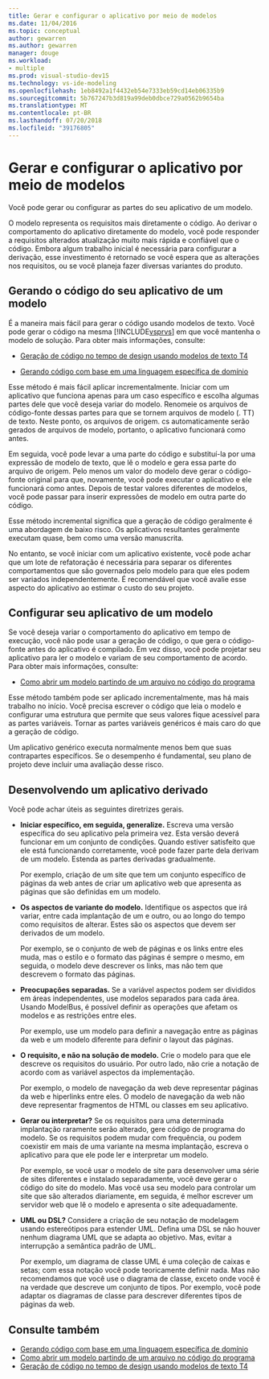 ```yaml
---
title: Gerar e configurar o aplicativo por meio de modelos
ms.date: 11/04/2016
ms.topic: conceptual
author: gewarren
ms.author: gewarren
manager: douge
ms.workload:
- multiple
ms.prod: visual-studio-dev15
ms.technology: vs-ide-modeling
ms.openlocfilehash: 1eb8492a1f4432eb54e7333eb59cd14eb06335b9
ms.sourcegitcommit: 5b767247b3d819a99deb0dbce729a0562b9654ba
ms.translationtype: MT
ms.contentlocale: pt-BR
ms.lasthandoff: 07/20/2018
ms.locfileid: "39176805"
---
```

# <a name="generate-and-configure-your-app-from-models"></a>Gerar e configurar o aplicativo por meio de modelos
Você pode gerar ou configurar as partes do seu aplicativo de um modelo.

 O modelo representa os requisitos mais diretamente o código. Ao derivar o comportamento do aplicativo diretamente do modelo, você pode responder a requisitos alterados atualização muito mais rápida e confiável que o código. Embora algum trabalho inicial é necessária para configurar a derivação, esse investimento é retornado se você espera que as alterações nos requisitos, ou se você planeja fazer diversas variantes do produto.

## <a name="generating-the-code-of-your-application-from-a-model"></a>Gerando o código do seu aplicativo de um modelo
 É a maneira mais fácil para gerar o código usando modelos de texto. Você pode gerar o código na mesma [!INCLUDE[vsprvs](../code-quality/includes/vsprvs_md.md)] em que você mantenha o modelo de solução. Para obter mais informações, consulte:

-   [Geração de código no tempo de design usando modelos de texto T4](../modeling/design-time-code-generation-by-using-t4-text-templates.md)

-   [Gerando código com base em uma linguagem específica de domínio](../modeling/generating-code-from-a-domain-specific-language.md)

 Esse método é mais fácil aplicar incrementalmente. Iniciar com um aplicativo que funciona apenas para um caso específico e escolha algumas partes dele que você deseja variar do modelo. Renomeie os arquivos de código-fonte dessas partes para que se tornem arquivos de modelo (. TT) de texto. Neste ponto, os arquivos de origem. cs automaticamente serão gerados de arquivos de modelo, portanto, o aplicativo funcionará como antes.

 Em seguida, você pode levar a uma parte do código e substituí-la por uma expressão de modelo de texto, que lê o modelo e gera essa parte do arquivo de origem. Pelo menos um valor do modelo deve gerar o código-fonte original para que, novamente, você pode executar o aplicativo e ele funcionará como antes. Depois de testar valores diferentes de modelos, você pode passar para inserir expressões de modelo em outra parte do código.

 Esse método incremental significa que a geração de código geralmente é uma abordagem de baixo risco. Os aplicativos resultantes geralmente executam quase, bem como uma versão manuscrita.

 No entanto, se você iniciar com um aplicativo existente, você pode achar que um lote de refatoração é necessária para separar os diferentes comportamentos que são governados pelo modelo para que eles podem ser variados independentemente. É recomendável que você avalie esse aspecto do aplicativo ao estimar o custo do seu projeto.

## <a name="configuring-your-application-from-a-model"></a>Configurar seu aplicativo de um modelo
 Se você deseja variar o comportamento do aplicativo em tempo de execução, você não pode usar a geração de código, o que gera o código-fonte antes do aplicativo é compilado. Em vez disso, você pode projetar seu aplicativo para ler o modelo e variam de seu comportamento de acordo. Para obter mais informações, consulte:

-   [Como abrir um modelo partindo de um arquivo no código do programa](../modeling/how-to-open-a-model-from-file-in-program-code.md)

 Esse método também pode ser aplicado incrementalmente, mas há mais trabalho no início. Você precisa escrever o código que leia o modelo e configurar uma estrutura que permite que seus valores fique acessível para as partes variáveis. Tornar as partes variáveis genéricos é mais caro do que a geração de código.

 Um aplicativo genérico executa normalmente menos bem que suas contrapartes específicos. Se o desempenho é fundamental, seu plano de projeto deve incluir uma avaliação desse risco.

## <a name="developing-a-derived-application"></a>Desenvolvendo um aplicativo derivado
 Você pode achar úteis as seguintes diretrizes gerais.

-   **Iniciar específico, em seguida, generalize.** Escreva uma versão específica do seu aplicativo pela primeira vez. Esta versão deverá funcionar em um conjunto de condições. Quando estiver satisfeito que ele está funcionando corretamente, você pode fazer parte dela derivam de um modelo. Estenda as partes derivadas gradualmente.

     Por exemplo, criação de um site que tem um conjunto específico de páginas da web antes de criar um aplicativo web que apresenta as páginas que são definidas em um modelo.

-   **Os aspectos de variante do modelo.** Identifique os aspectos que irá variar, entre cada implantação de um e outro, ou ao longo do tempo como requisitos de alterar. Estes são os aspectos que devem ser derivados de um modelo.

     Por exemplo, se o conjunto de web de páginas e os links entre eles muda, mas o estilo e o formato das páginas é sempre o mesmo, em seguida, o modelo deve descrever os links, mas não tem que descrevem o formato das páginas.

-   **Preocupações separadas.** Se a variável aspectos podem ser divididos em áreas independentes, use modelos separados para cada área. Usando ModelBus, é possível definir as operações que afetam os modelos e as restrições entre eles.

     Por exemplo, use um modelo para definir a navegação entre as páginas da web e um modelo diferente para definir o layout das páginas.

-   **O requisito, e não na solução de modelo.** Crie o modelo para que ele descreve os requisitos do usuário. Por outro lado, não crie a notação de acordo com as variável aspectos da implementação.

     Por exemplo, o modelo de navegação da web deve representar páginas da web e hiperlinks entre eles. O modelo de navegação da web não deve representar fragmentos de HTML ou classes em seu aplicativo.

-   **Gerar ou interpretar?** Se os requisitos para uma determinada implantação raramente serão alterado, gere código de programa do modelo. Se os requisitos podem mudar com frequência, ou podem coexistir em mais de uma variante na mesma implantação, escreva o aplicativo para que ele pode ler e interpretar um modelo.

     Por exemplo, se você usar o modelo de site para desenvolver uma série de sites diferentes e instalado separadamente, você deve gerar o código do site do modelo. Mas você usa seu modelo para controlar um site que são alterados diariamente, em seguida, é melhor escrever um servidor web que lê o modelo e apresenta o site adequadamente.

-   **UML ou DSL?** Considere a criação de seu notação de modelagem usando estereótipos para estender UML. Defina uma DSL se não houver nenhum diagrama UML que se adapta ao objetivo. Mas, evitar a interrupção a semântica padrão de UML.

     Por exemplo, um diagrama de classe UML é uma coleção de caixas e setas; com essa notação você pode teoricamente definir nada. Mas não recomendamos que você use o diagrama de classe, exceto onde você é na verdade que descreve um conjunto de tipos. Por exemplo, você pode adaptar os diagramas de classe para descrever diferentes tipos de páginas da web.

## <a name="see-also"></a>Consulte também

- [Gerando código com base em uma linguagem específica de domínio](../modeling/generating-code-from-a-domain-specific-language.md)
- [Como abrir um modelo partindo de um arquivo no código do programa](../modeling/how-to-open-a-model-from-file-in-program-code.md)
- [Geração de código no tempo de design usando modelos de texto T4](../modeling/design-time-code-generation-by-using-t4-text-templates.md)